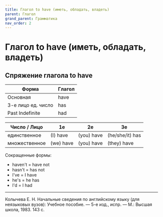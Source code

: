 ```yaml
---
title: Глагол to have (иметь, обладать, владеть)
parent: Глагол
grand_parent: Грамматика
nav_order: 2
---
```


# Глагол to have (иметь, обладать, владеть)


## Спряжение глагола to have

| Форма              | Глагол |
|--------------------|--------|
| Основная           | have   |
| 3-е лицо ед. число | has    |
| Past Indefinite    | had    |

| Число / Лицо  | 1e        | 2e         | 3e              |
|---------------|-----------|------------|-----------------|
| единственное  | (I) have  | (you) have | (he/she/it) has |
| множественное | (we) have | (you) have | (they) have     |

Сокращенные формы:
- haven't = have not
- hasn't = has not
- I've = I have
- he's = he has
- I'd = I had


---

Колычева Е. Н.  Начальные сведения по английскому языку (для
неязыковых вузов): Учебное пособие. — 5-е изд., испр. — М.: Высшая
школа, 1983. 143 с.
  
